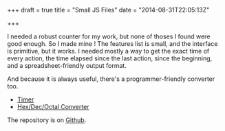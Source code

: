 +++
draft = true
title = "Small JS Files"
date = "2014-08-31T22:05:13Z"

+++

I needed a robust counter for my work, but none of thoses I found were good enough. So I made mine ! The features list is small, and the interface is primitive, but it works. I needed mostly a way to get the exact time of every action, the time elapsed since the last action, since the beginning, and a spreadsheet-friendly output format. 

And because it is always useful, there's a programmer-friendly converter too. 

 - [Timer](projects/jscripts/chrono.html)
 - [Hex/Dec/Octal Converter](projects/jscripts/converter.html)

The repository is on [Github](https://github.com/Blizarre/jscripts).
